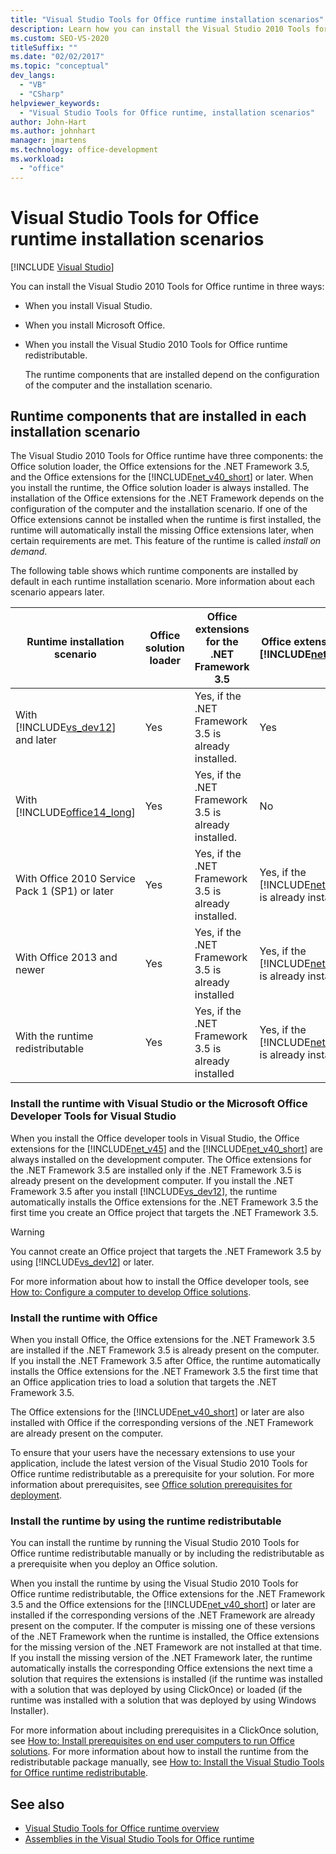 ```yaml
---
title: "Visual Studio Tools for Office runtime installation scenarios"
description: Learn how you can install the Visual Studio 2010 Tools for Office runtime. This article describes three installation scenarios.
ms.custom: SEO-VS-2020
titleSuffix: ""
ms.date: "02/02/2017"
ms.topic: "conceptual"
dev_langs:
  - "VB"
  - "CSharp"
helpviewer_keywords:
  - "Visual Studio Tools for Office runtime, installation scenarios"
author: John-Hart
ms.author: johnhart
manager: jmartens
ms.technology: office-development
ms.workload:
  - "office"
---
```

# Visual Studio Tools for Office runtime installation scenarios

 [!INCLUDE [Visual Studio](~/includes/applies-to-version/vs-windows-only.md)]

  You can install the Visual Studio 2010 Tools for Office runtime in three ways:

- When you install Visual Studio.

- When you install Microsoft Office.

- When you install the Visual Studio 2010 Tools for Office runtime redistributable.

  The runtime components that are installed depend on the configuration of the computer and the installation scenario.

## Runtime components that are installed in each installation scenario

 The Visual Studio 2010 Tools for Office runtime have three components: the Office solution loader, the Office extensions for the .NET Framework 3.5, and the Office extensions for the [!INCLUDE[net_v40_short](../sharepoint/includes/net-v40-short-md.md)] or later. When you install the runtime, the Office solution loader is always installed. The installation of the Office extensions for the .NET Framework depends on the configuration of the computer and the installation scenario. If one of the Office extensions cannot be installed when the runtime is first installed, the runtime will automatically install the missing Office extensions later, when certain requirements are met. This feature of the runtime is called *install on demand*.

 The following table shows which runtime components are installed by default in each runtime installation scenario. More information about each scenario appears later.

|Runtime installation scenario|Office solution loader|Office extensions for the .NET Framework 3.5|Office extensions for the [!INCLUDE[net_v40_short](../sharepoint/includes/net-v40-short-md.md)]|Office extensions for the [!INCLUDE[net_v45](../vsto/includes/net-v45-md.md)]|
|-----------------------------------|----------------------------|--------------------------------------------------| - |---------------------------------------------------------------------------|
|With [!INCLUDE[vs_dev12](../vsto/includes/vs-dev12-md.md)] and later|Yes|Yes, if the .NET Framework 3.5 is already installed.|Yes|Yes|
|With [!INCLUDE[office14_long](../vsto/includes/office14-long-md.md)]|Yes|Yes, if the .NET Framework 3.5 is already installed.|No|No|
|With Office 2010 Service Pack 1 (SP1) or later|Yes|Yes, if the .NET Framework 3.5 is already installed.|Yes, if the [!INCLUDE[net_v40_short](../sharepoint/includes/net-v40-short-md.md)] is already installed.|No|
|With Office 2013 and newer|Yes|Yes, if the .NET Framework 3.5 is already installed|Yes, if the [!INCLUDE[net_v40_short](../sharepoint/includes/net-v40-short-md.md)] is already installed.|Yes, if the [!INCLUDE[net_v45](../vsto/includes/net-v45-md.md)] is already installed.|
|With the runtime redistributable|Yes|Yes, if the .NET Framework 3.5 is already installed|Yes, if the [!INCLUDE[net_v40_short](../sharepoint/includes/net-v40-short-md.md)] is already installed.|Yes, if the [!INCLUDE[net_v45](../vsto/includes/net-v45-md.md)] is already installed.|

### Install the runtime with Visual Studio or the Microsoft Office Developer Tools for Visual Studio

 When you install the Office developer tools in Visual Studio, the Office extensions for the [!INCLUDE[net_v45](../vsto/includes/net-v45-md.md)] and the [!INCLUDE[net_v40_short](../sharepoint/includes/net-v40-short-md.md)] are always installed on the development computer. The Office extensions for the .NET Framework 3.5 are installed only if the .NET Framework 3.5 is already present on the development computer. If you install the .NET Framework 3.5 after you install [!INCLUDE[vs_dev12](../vsto/includes/vs-dev12-md.md)], the runtime automatically installs the Office extensions for the .NET Framework 3.5 the first time you create an Office project that targets the .NET Framework 3.5.

> [!WARNING]
> You cannot create an Office project that targets the .NET Framework 3.5 by using [!INCLUDE[vs_dev12](../vsto/includes/vs-dev12-md.md)] or later.

 For more information about how to install the Office developer tools, see [How to: Configure a computer to develop Office solutions](../vsto/how-to-configure-a-computer-to-develop-office-solutions.md).

### Install the runtime with Office

 When you install Office, the Office extensions for the .NET Framework 3.5 are installed if the .NET Framework 3.5 is already present on the computer. If you install the .NET Framework 3.5 after Office, the runtime automatically installs the Office extensions for the .NET Framework 3.5 the first time that an Office application tries to load a solution that targets the .NET Framework 3.5.

 The Office extensions for the [!INCLUDE[net_v40_short](../sharepoint/includes/net-v40-short-md.md)] or later are also installed with Office if the corresponding versions of the .NET Framework are already present on the computer.

 To ensure that your users have the necessary extensions to use your application, include the latest version of the Visual Studio 2010 Tools for Office runtime redistributable as a prerequisite for your solution. For more information about prerequisites, see [Office solution prerequisites for deployment](/previous-versions/bb608617(v=vs.110)).

### Install the runtime by using the runtime redistributable

 You can install the runtime by running the Visual Studio 2010 Tools for Office runtime redistributable manually or by including the redistributable as a prerequisite when you deploy an Office solution.

 When you install the runtime by using the Visual Studio 2010 Tools for Office runtime redistributable, the Office extensions for the .NET Framework 3.5 and the Office extensions for the [!INCLUDE[net_v40_short](../sharepoint/includes/net-v40-short-md.md)] or later are installed if the corresponding versions of the .NET Framework are already present on the computer. If the computer is missing one of these versions of the .NET Framework when the runtime is installed, the Office extensions for the missing version of the .NET Framework are not installed at that time. If you install the missing version of the .NET Framework later, the runtime automatically installs the corresponding Office extensions the next time a solution that requires the extensions is installed (if the runtime was installed with a solution that was deployed by using ClickOnce) or loaded (if the runtime was installed with a solution that was deployed by using Windows Installer).

 For more information about including prerequisites in a ClickOnce solution, see [How to: Install prerequisites on end user computers to run Office solutions](/previous-versions/bb608608(v=vs.110)). For more information about how to install the runtime from the redistributable package manually, see [How to: Install the Visual Studio Tools for Office runtime redistributable](../vsto/how-to-install-the-visual-studio-tools-for-office-runtime-redistributable.md).

## See also

- [Visual Studio Tools for Office runtime overview](../vsto/visual-studio-tools-for-office-runtime-overview.md)
- [Assemblies in the Visual Studio Tools for Office runtime](../vsto/assemblies-in-the-visual-studio-tools-for-office-runtime.md)
